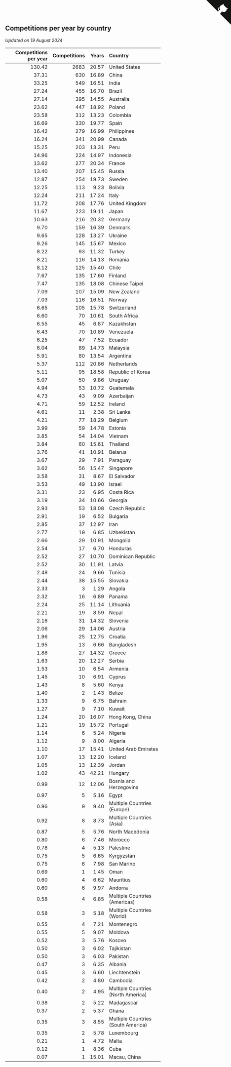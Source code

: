## Competitions per year by country

*Updated on 19 August 2024*

| Competitions per year | Competitions | Years | Country |
| ---: | ---: | ---: | :--- |
| 130.42 | 2683 | 20.57 | United States |
| 37.31 | 630 | 16.89 | China |
| 33.25 | 549 | 16.51 | India |
| 27.24 | 455 | 16.70 | Brazil |
| 27.14 | 395 | 14.55 | Australia |
| 23.62 | 447 | 18.92 | Poland |
| 23.58 | 312 | 13.23 | Colombia |
| 16.69 | 330 | 19.77 | Spain |
| 16.42 | 279 | 16.99 | Philippines |
| 16.24 | 341 | 20.99 | Canada |
| 15.25 | 203 | 13.31 | Peru |
| 14.96 | 224 | 14.97 | Indonesia |
| 13.62 | 277 | 20.34 | France |
| 13.40 | 207 | 15.45 | Russia |
| 12.87 | 254 | 19.73 | Sweden |
| 12.25 | 113 | 9.23 | Bolivia |
| 12.24 | 211 | 17.24 | Italy |
| 11.72 | 208 | 17.76 | United Kingdom |
| 11.67 | 223 | 19.11 | Japan |
| 10.63 | 216 | 20.32 | Germany |
| 9.70 | 159 | 16.39 | Denmark |
| 9.65 | 128 | 13.27 | Ukraine |
| 9.26 | 145 | 15.67 | Mexico |
| 8.22 | 93 | 11.32 | Turkey |
| 8.21 | 116 | 14.13 | Romania |
| 8.12 | 125 | 15.40 | Chile |
| 7.67 | 135 | 17.60 | Finland |
| 7.47 | 135 | 18.08 | Chinese Taipei |
| 7.09 | 107 | 15.09 | New Zealand |
| 7.03 | 116 | 16.51 | Norway |
| 6.65 | 105 | 15.78 | Switzerland |
| 6.60 | 70 | 10.61 | South Africa |
| 6.55 | 45 | 6.87 | Kazakhstan |
| 6.43 | 70 | 10.89 | Venezuela |
| 6.25 | 47 | 7.52 | Ecuador |
| 6.04 | 89 | 14.73 | Malaysia |
| 5.91 | 80 | 13.54 | Argentina |
| 5.37 | 112 | 20.86 | Netherlands |
| 5.11 | 95 | 18.58 | Republic of Korea |
| 5.07 | 50 | 9.86 | Uruguay |
| 4.94 | 53 | 10.72 | Guatemala |
| 4.73 | 43 | 9.09 | Azerbaijan |
| 4.71 | 59 | 12.52 | Ireland |
| 4.61 | 11 | 2.38 | Sri Lanka |
| 4.21 | 77 | 18.29 | Belgium |
| 3.99 | 59 | 14.78 | Estonia |
| 3.85 | 54 | 14.04 | Vietnam |
| 3.84 | 60 | 15.61 | Thailand |
| 3.76 | 41 | 10.91 | Belarus |
| 3.67 | 29 | 7.91 | Paraguay |
| 3.62 | 56 | 15.47 | Singapore |
| 3.58 | 31 | 8.67 | El Salvador |
| 3.53 | 49 | 13.90 | Israel |
| 3.31 | 23 | 6.95 | Costa Rica |
| 3.19 | 34 | 10.66 | Georgia |
| 2.93 | 53 | 18.08 | Czech Republic |
| 2.91 | 19 | 6.52 | Bulgaria |
| 2.85 | 37 | 12.97 | Iran |
| 2.77 | 19 | 6.85 | Uzbekistan |
| 2.66 | 29 | 10.91 | Mongolia |
| 2.54 | 17 | 6.70 | Honduras |
| 2.52 | 27 | 10.70 | Dominican Republic |
| 2.52 | 30 | 11.91 | Latvia |
| 2.48 | 24 | 9.66 | Tunisia |
| 2.44 | 38 | 15.55 | Slovakia |
| 2.33 | 3 | 1.29 | Angola |
| 2.32 | 16 | 6.89 | Panama |
| 2.24 | 25 | 11.14 | Lithuania |
| 2.21 | 19 | 8.59 | Nepal |
| 2.16 | 31 | 14.32 | Slovenia |
| 2.06 | 29 | 14.06 | Austria |
| 1.96 | 25 | 12.75 | Croatia |
| 1.95 | 13 | 6.66 | Bangladesh |
| 1.88 | 27 | 14.32 | Greece |
| 1.63 | 20 | 12.27 | Serbia |
| 1.53 | 10 | 6.54 | Armenia |
| 1.45 | 10 | 6.91 | Cyprus |
| 1.43 | 8 | 5.60 | Kenya |
| 1.40 | 2 | 1.43 | Belize |
| 1.33 | 9 | 6.75 | Bahrain |
| 1.27 | 9 | 7.10 | Kuwait |
| 1.24 | 20 | 16.07 | Hong Kong, China |
| 1.21 | 19 | 15.72 | Portugal |
| 1.14 | 6 | 5.24 | Nigeria |
| 1.12 | 9 | 8.00 | Algeria |
| 1.10 | 17 | 15.41 | United Arab Emirates |
| 1.07 | 13 | 12.20 | Iceland |
| 1.05 | 13 | 12.39 | Jordan |
| 1.02 | 43 | 42.21 | Hungary |
| 0.99 | 12 | 12.06 | Bosnia and Herzegovina |
| 0.97 | 5 | 5.16 | Egypt |
| 0.96 | 9 | 9.40 | Multiple Countries (Europe) |
| 0.92 | 8 | 8.73 | Multiple Countries (Asia) |
| 0.87 | 5 | 5.76 | North Macedonia |
| 0.80 | 6 | 7.46 | Morocco |
| 0.78 | 4 | 5.13 | Palestine |
| 0.75 | 5 | 6.65 | Kyrgyzstan |
| 0.75 | 6 | 7.98 | San Marino |
| 0.69 | 1 | 1.45 | Oman |
| 0.60 | 4 | 6.62 | Mauritius |
| 0.60 | 6 | 9.97 | Andorra |
| 0.58 | 4 | 6.85 | Multiple Countries (Americas) |
| 0.58 | 3 | 5.18 | Multiple Countries (World) |
| 0.55 | 4 | 7.21 | Montenegro |
| 0.55 | 5 | 9.07 | Moldova |
| 0.52 | 3 | 5.76 | Kosovo |
| 0.50 | 3 | 6.02 | Tajikistan |
| 0.50 | 3 | 6.03 | Pakistan |
| 0.47 | 3 | 6.35 | Albania |
| 0.45 | 3 | 6.60 | Liechtenstein |
| 0.42 | 2 | 4.80 | Cambodia |
| 0.40 | 2 | 4.95 | Multiple Countries (North America) |
| 0.38 | 2 | 5.22 | Madagascar |
| 0.37 | 2 | 5.37 | Ghana |
| 0.35 | 3 | 8.55 | Multiple Countries (South America) |
| 0.35 | 2 | 5.78 | Luxembourg |
| 0.21 | 1 | 4.72 | Malta |
| 0.12 | 1 | 8.36 | Cuba |
| 0.07 | 1 | 15.01 | Macau, China |


<a href="https://github.com/jonatanklosko/wca_statistics" class="github-corner" aria-label="View source on Github"><svg width="80" height="80" viewBox="0 0 250 250" style="fill:#151513; color:#fff; position: absolute; top: 0; border: 0; right: 0;" aria-hidden="true"><path d="M0,0 L115,115 L130,115 L142,142 L250,250 L250,0 Z"></path><path d="M128.3,109.0 C113.8,99.7 119.0,89.6 119.0,89.6 C122.0,82.7 120.5,78.6 120.5,78.6 C119.2,72.0 123.4,76.3 123.4,76.3 C127.3,80.9 125.5,87.3 125.5,87.3 C122.9,97.6 130.6,101.9 134.4,103.2" fill="currentColor" style="transform-origin: 130px 106px;" class="octo-arm"></path><path d="M115.0,115.0 C114.9,115.1 118.7,116.5 119.8,115.4 L133.7,101.6 C136.9,99.2 139.9,98.4 142.2,98.6 C133.8,88.0 127.5,74.4 143.8,58.0 C148.5,53.4 154.0,51.2 159.7,51.0 C160.3,49.4 163.2,43.6 171.4,40.1 C171.4,40.1 176.1,42.5 178.8,56.2 C183.1,58.6 187.2,61.8 190.9,65.4 C194.5,69.0 197.7,73.2 200.1,77.6 C213.8,80.2 216.3,84.9 216.3,84.9 C212.7,93.1 206.9,96.0 205.4,96.6 C205.1,102.4 203.0,107.8 198.3,112.5 C181.9,128.9 168.3,122.5 157.7,114.1 C157.9,116.9 156.7,120.9 152.7,124.9 L141.0,136.5 C139.8,137.7 141.6,141.9 141.8,141.8 Z" fill="currentColor" class="octo-body"></path></svg></a><style>.github-corner:hover .octo-arm{animation:octocat-wave 560ms ease-in-out}@keyframes octocat-wave{0%,100%{transform:rotate(0)}20%,60%{transform:rotate(-25deg)}40%,80%{transform:rotate(10deg)}}@media (max-width:500px){.github-corner:hover .octo-arm{animation:none}.github-corner .octo-arm{animation:octocat-wave 560ms ease-in-out}}</style>
